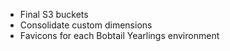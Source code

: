 * Final S3 buckets
* Consolidate custom dimensions
* Favicons for each Bobtail Yearlings environment